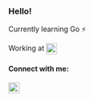### Hello!
Currently learning Go :zap:

Working at <img align="center" alt="codeSTACKr | NVIDIA" width="22px" src="https://cdn.jsdelivr.net/npm/simple-icons@v3/icons/nvidia.svg" />

#### Connect with me: 

[<img align="left" alt="codeSTACKr | LinkedIn" width="22px" src="https://cdn.jsdelivr.net/npm/simple-icons@v3/icons/linkedin.svg" />][linkedin]

[linkedin]: https://www.linkedin.com/in/chaitanyasd/
